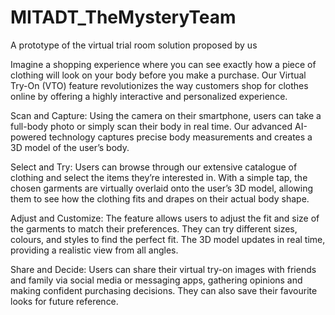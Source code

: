 # MITADT_TheMysteryTeam
A prototype of the virtual trial room solution proposed by us

Imagine a shopping experience where you can see exactly how a piece of clothing will look on your body before you make a purchase. Our Virtual Try-On (VTO) feature revolutionizes the way customers shop for clothes online by offering a highly interactive and personalized experience.

Scan and Capture: Using the camera on their smartphone, users can take a full-body photo or simply scan their body in real time. Our advanced AI-powered technology captures precise body measurements and creates a 3D model of the user’s body.

Select and Try: Users can browse through our extensive catalogue of clothing and select the items they’re interested in. With a simple tap, the chosen garments are virtually overlaid onto the user’s 3D model, allowing them to see how the clothing fits and drapes on their actual body shape.

Adjust and Customize: The feature allows users to adjust the fit and size of the garments to match their preferences. They can try different sizes, colours, and styles to find the perfect fit. The 3D model updates in real time, providing a realistic view from all angles.

Share and Decide: Users can share their virtual try-on images with friends and family via social media or messaging apps, gathering opinions and making confident purchasing decisions. They can also save their favourite looks for future reference.


